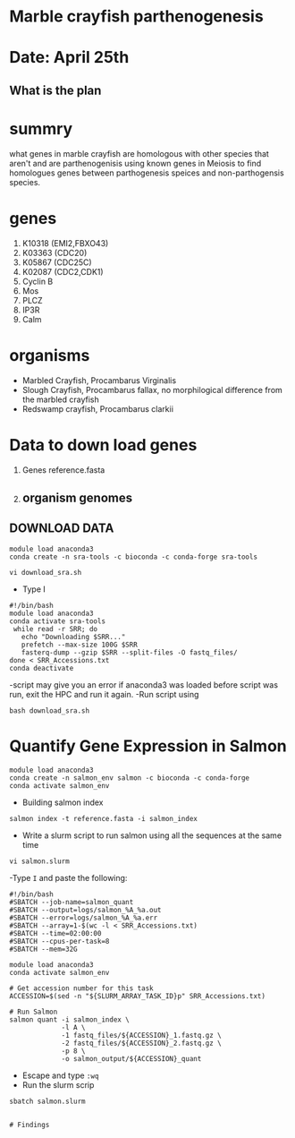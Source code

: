 # Marble crayfish parthenogenesis
# Date: April 25th

## What is the plan
# summry
what genes in marble crayfish are homologous with other species that aren't and are parthenogenisis using known genes in Meiosis to find homologues genes between parthogenesis speices and non-parthogensis species. 
# genes 
  1. K10318 (EMI2,FBXO43)
  2. K03363 (CDC20)
  3. K05867 (CDC25C)
  4. K02087 (CDC2,CDK1)
  5. Cyclin B
  6. Mos
  7. PLCZ
  8. IP3R
  9. Calm
# organisms
 - Marbled Crayfish, Procambarus Virginalis
 - Slough Crayfish, Procambarus fallax, no morphilogical difference from the marbled crayfish
 - Redswamp crayfish, Procambarus clarkii
# Data to down load genes
1. Genes
   reference.fasta
2. organism genomes
   -
## DOWNLOAD DATA
```
module load anaconda3
conda create -n sra-tools -c bioconda -c conda-forge sra-tools
```


```
vi download_sra.sh
```
- Type I
```
#!/bin/bash
module load anaconda3
conda activate sra-tools
 while read -r SRR; do
   echo "Downloading $SRR..."
   prefetch --max-size 100G $SRR 
   fasterq-dump --gzip $SRR --split-files -O fastq_files/
done < SRR_Accessions.txt
conda deactivate
```
-script may give you an error if anaconda3 was loaded before script was run, exit the HPC and run it again.
-Run script using
```
bash download_sra.sh
```
# Quantify Gene Expression in Salmon
```
module load anaconda3
conda create -n salmon_env salmon -c bioconda -c conda-forge
conda activate salmon_env
```
- Building salmon index
```
salmon index -t reference.fasta -i salmon_index
```
- Write a slurm script to run salmon using all the sequences at the same time
```
vi salmon.slurm
```
-Type `I` and paste the following:
```
#!/bin/bash
#SBATCH --job-name=salmon_quant
#SBATCH --output=logs/salmon_%A_%a.out
#SBATCH --error=logs/salmon_%A_%a.err
#SBATCH --array=1-$(wc -l < SRR_Accessions.txt)
#SBATCH --time=02:00:00
#SBATCH --cpus-per-task=8
#SBATCH --mem=32G

module load anaconda3
conda activate salmon_env

# Get accession number for this task
ACCESSION=$(sed -n "${SLURM_ARRAY_TASK_ID}p" SRR_Accessions.txt)

# Run Salmon
salmon quant -i salmon_index \
             -l A \
             -1 fastq_files/${ACCESSION}_1.fastq.gz \
             -2 fastq_files/${ACCESSION}_2.fastq.gz \
             -p 8 \
             -o salmon_output/${ACCESSION}_quant
```
- Escape and type `:wq`
- Run the slurm scrip
```
sbatch salmon.slurm


# Findings
